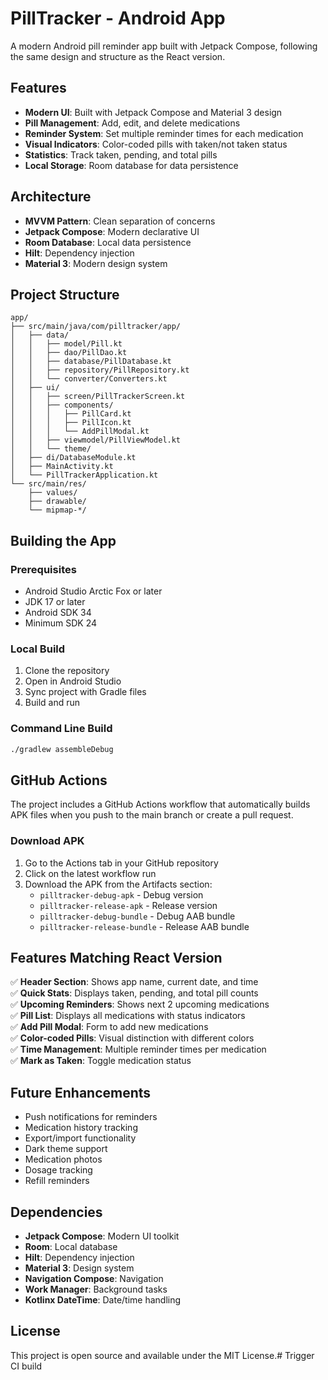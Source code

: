 # PillTracker - Android App

A modern Android pill reminder app built with Jetpack Compose, following the same design and structure as the React version.

## Features

- **Modern UI**: Built with Jetpack Compose and Material 3 design
- **Pill Management**: Add, edit, and delete medications
- **Reminder System**: Set multiple reminder times for each medication
- **Visual Indicators**: Color-coded pills with taken/not taken status
- **Statistics**: Track taken, pending, and total pills
- **Local Storage**: Room database for data persistence

## Architecture

- **MVVM Pattern**: Clean separation of concerns
- **Jetpack Compose**: Modern declarative UI
- **Room Database**: Local data persistence
- **Hilt**: Dependency injection
- **Material 3**: Modern design system

## Project Structure

```
app/
├── src/main/java/com/pilltracker/app/
│   ├── data/
│   │   ├── model/Pill.kt
│   │   ├── dao/PillDao.kt
│   │   ├── database/PillDatabase.kt
│   │   ├── repository/PillRepository.kt
│   │   └── converter/Converters.kt
│   ├── ui/
│   │   ├── screen/PillTrackerScreen.kt
│   │   ├── components/
│   │   │   ├── PillCard.kt
│   │   │   ├── PillIcon.kt
│   │   │   └── AddPillModal.kt
│   │   ├── viewmodel/PillViewModel.kt
│   │   └── theme/
│   ├── di/DatabaseModule.kt
│   ├── MainActivity.kt
│   └── PillTrackerApplication.kt
└── src/main/res/
    ├── values/
    ├── drawable/
    └── mipmap-*/
```

## Building the App

### Prerequisites

- Android Studio Arctic Fox or later
- JDK 17 or later
- Android SDK 34
- Minimum SDK 24

### Local Build

1. Clone the repository
2. Open in Android Studio
3. Sync project with Gradle files
4. Build and run

### Command Line Build

```bash
./gradlew assembleDebug
```

## GitHub Actions

The project includes a GitHub Actions workflow that automatically builds APK files when you push to the main branch or create a pull request.

### Download APK

1. Go to the Actions tab in your GitHub repository
2. Click on the latest workflow run
3. Download the APK from the Artifacts section:
   - `pilltracker-debug-apk` - Debug version
   - `pilltracker-release-apk` - Release version
   - `pilltracker-debug-bundle` - Debug AAB bundle
   - `pilltracker-release-bundle` - Release AAB bundle

## Features Matching React Version

✅ **Header Section**: Shows app name, current date, and time  
✅ **Quick Stats**: Displays taken, pending, and total pill counts  
✅ **Upcoming Reminders**: Shows next 2 upcoming medications  
✅ **Pill List**: Displays all medications with status indicators  
✅ **Add Pill Modal**: Form to add new medications  
✅ **Color-coded Pills**: Visual distinction with different colors  
✅ **Time Management**: Multiple reminder times per medication  
✅ **Mark as Taken**: Toggle medication status  

## Future Enhancements

- Push notifications for reminders
- Medication history tracking
- Export/import functionality
- Dark theme support
- Medication photos
- Dosage tracking
- Refill reminders

## Dependencies

- **Jetpack Compose**: Modern UI toolkit
- **Room**: Local database
- **Hilt**: Dependency injection
- **Material 3**: Design system
- **Navigation Compose**: Navigation
- **Work Manager**: Background tasks
- **Kotlinx DateTime**: Date/time handling

## License

This project is open source and available under the MIT License.# Trigger CI build
